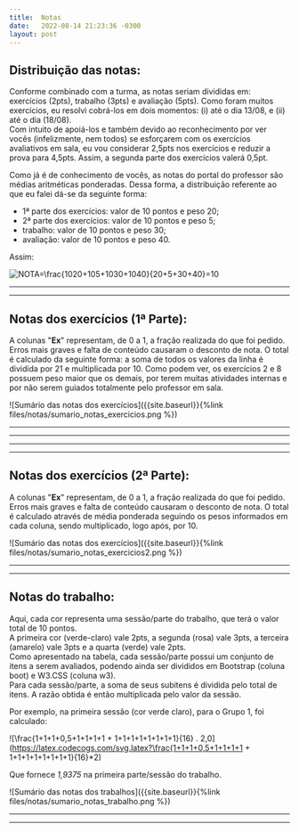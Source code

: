 ```yaml
---
title:  Notas
date:   2022-08-14 21:23:36 -0300
layout: post
---
```


## Distribuição das notas:

Conforme combinado com a turma, as notas seriam divididas em: exercícios (2pts), trabalho (3pts) e avaliação (5pts). Como foram muitos exercícios, eu resolvi cobrá-los em dois momentos: (i) até o dia 13/08, e (ii) até o dia (18/08).
<br>Com intuito de apoiá-los e também devido ao reconhecimento por ver vocês (infelizmente, nem todos) se esforçarem com os exercícios avaliativos em sala, eu vou considerar 2,5pts nos exercícios e reduzir a prova para 4,5pts. Assim, a segunda parte dos exercícios valerá 0,5pt.

Como já é de conhecimento de vocês, as notas do portal do professor são médias aritméticas ponderadas. Dessa forma, a distribuição referente ao que eu falei dá-se da seguinte forma:
* 1ª parte dos exercícios: valor de 10 pontos e peso 20;
* 2ª parte dos exercícios: valor de 10 pontos e peso 5;
* trabalho: valor de 10 pontos e peso 30;
* avaliação: valor de 10 pontos e peso 40.

Assim:

![NOTA=\frac{10*20+10*5+10*30+10*40}{20+5+30+40}=10](https://latex.codecogs.com/svg.latex?NOTA=\frac{10*20+10*5+10*30+10*40}{20+5+30+40}=10)

<hr>
<hr>

## Notas dos exercícios (1ª Parte):

A colunas "**Ex**" representam, de 0 a 1, a fração realizada do que foi pedido. Erros mais graves e falta de conteúdo causaram o desconto de nota. O total é calculado da seguinte forma: a soma de todos os valores da linha é dividida por 21 e multiplicada por 10. Como podem ver, os exercícios 2 e 8 possuem peso maior que os demais, por terem muitas atividades internas e por não serem guiados totalmente pelo professor em sala.

![Sumário das notas dos exercícios]({{site.baseurl}}{%link files/notas/sumario_notas_exercicios.png %})

<hr>
<hr>

<hr>
<hr>

## Notas dos exercícios (2ª Parte):

A colunas "**Ex**" representam, de 0 a 1, a fração realizada do que foi pedido. Erros mais graves e falta de conteúdo causaram o desconto de nota. O total é calculado através de média ponderada seguindo os pesos informados em cada coluna, sendo multiplicado, logo após, por 10.

![Sumário das notas dos exercícios]({{site.baseurl}}{%link files/notas/sumario_notas_exercicios2.png %})

<hr>
<hr>

## Notas do trabalho:

Aqui, cada cor representa uma sessão/parte do trabalho, que terá o valor total de 10 pontos.<br>
A primeira cor (verde-claro) vale 2pts, a segunda (rosa) vale 3pts, a terceira (amarelo) vale 3pts e a quarta (verde) vale 2pts.<br>
Como apresentado na tabela, cada sessão/parte possui um conjunto de itens a serem avaliados, podendo ainda ser divididos em Bootstrap (coluna boot) e W3.CSS (coluna w3).<br>
Para cada sessão/parte, a soma de seus subitens é dividida pelo total de itens. A razão obtida é então multiplicada pelo valor da sessão.

Por exemplo, na primeira sessão (cor verde claro), para o Grupo 1, foi calculado:

![\frac{1+1+1+0,5+1+1+1+1 + 1+1+1+1+1+1+1+1}{16} . 2,0](https://latex.codecogs.com/svg.latex?\frac{1+1+1+0,5+1+1+1+1 + 1+1+1+1+1+1+1+1}{16}*2)

Que fornece *1,9375* na primeira parte/sessão do trabalho.

![Sumário das notas dos trabalhos]({{site.baseurl}}{%link files/notas/sumario_notas_trabalho.png %})

<hr>
<hr>
